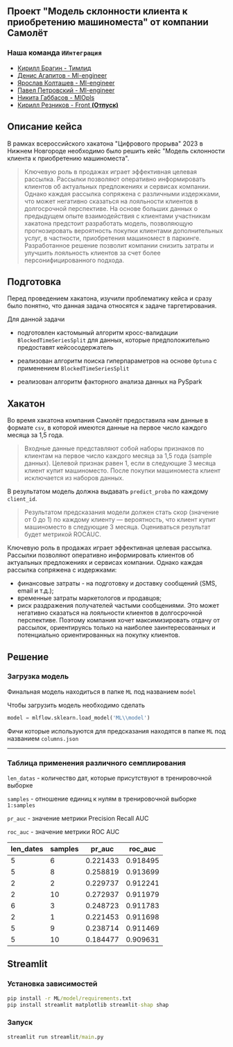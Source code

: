 ## Проект "Модель склонности клиента к приобретению машиноместа" от компании Самолёт
<!-- <a href="">Команда ИИнтеграция</a> -->

### Наша команда `ИИнтеграция`
<ul>
    <li><a href = "https://t.me/sherokiddo">Кирилл Брагин - Тимлид</a></li>
    <li><a href = "https://t.me/denisadminch">Денис Агапитов - Ml-engineer</a></li>
    <li><a href = "https://t.me/YarKo9_9">Ярослав Колташев - Ml-engineer</a></li>
    <li><a href = "https://t.me/p_petrovskiy_02">Павел Петровский - Ml-engineer</a></li>
    <li><a href = "https://t.me/gabbhack">Никита Габбасов - MlOpls</a></li>
    <li><a href = "https://t.me/kai_Kane">Кирилл Резников - Front <b>(Отпуск)</b> </a></li>
</ul>


## Описание кейса
В рамках всероссийского хакатона "Цифрового прорыва" 2023 в Нижнем Новгороде необходимо было решить кейс "Модель склонности клиента к приобретению машиноместа".

> Ключевую роль в продажах играет эффективная целевая рассылка. Рассылки позволяют оперативно информировать клиентов об актуальных предложениях и сервисах компании. Однако каждая рассылка сопряжена с различными издержками, что может негативно сказаться на лояльности клиентов в долгосрочной перспективе. На основе больших данных о предыдущем опыте взаимодействия с клиентами участникам хакатона предстоит разработать модель, позволяющую прогнозировать вероятность покупки клиентами дополнительных услуг, в частности, приобретения машиномест в паркинге. Разработанное решение позволит компании снизить затраты и улучшить лояльность клиентов за счет более персонифицированного подхода.

## Подготовка

Перед проведением хакатона, изучили проблематику кейса и сразу было понятно, что данная задача относятся к задаче таргетирования.

Для данной задачи

* подготовлен кастомыный алгоритм кросс-валидации `BlockedTimeSeriesSplit` для данных, которые предположительно предоставят кейсосодержатель

* реализован алгоритм поиска гиперпараметров на основе `Optuna` с применением `BlockedTimeSeriesSplit`

* реализован алгоритм факторного анализа данных на PySpark

## Хакатон

Во время хакатона компания Самолёт предоставила нам данные в формате `csv`, в которой имеются данные на первое число
каждого месяца за 1,5 года. 

> Входные данные представляют собой наборы
признаков по клиентам на первое число
каждого месяца за 1,5 года (sample данных).
Целевой признак равен 1, если в следующие 3
месяца клиент купит машиноместо. После
покупки машиноместа клиент исключается из
наборов данных.
 
В результатом модель должна выдавать `predict_proba` по каждому `client_id`.

> Результатом предсказания модели должен стать
скор (значение от 0 до 1) по каждому клиенту —
вероятность, что клиент купит машиноместо в
следующие 3 месяца.
Оцениваться результат будет метрикой ROCAUC.


Ключевую роль в продажах играет эффективная целевая рассылка. Рассылки
позволяют оперативно информировать клиентов об актуальных предложениях и
сервисах компании.
Однако каждая рассылка сопряжена с издержками:
* финансовые затраты - на подготовку и доставку сообщений (SMS, email и т.д.);
* временные затраты маркетологов и продавцов;
* риск раздражения получателей частыми сообщениями.
Это может негативно сказаться на лояльности клиентов в долгосрочной перспективе.
Поэтому компания хочет максимизировать отдачу от рассылок, ориентируясь только
на наиболее заинтересованных и потенциально ориентированных на покупку
клиентов.


## Решение

### Загрузка модель

Финальная модель находиться в папке `ML` под названием `model`

Чтобы загрузить модель необходимо сделать

```py
model = mlflow.sklearn.load_model('ML\\model')
```

Фичи которые используются для предсказания находятся в папке `ML` под названием `columns.json`

<hr>

### Таблица применения различного семплирования

`len_datas` - количество дат, которые присутствуют в тренировочной выборке

`samples` - отношение единиц к нулям в тренировочной выборке  `1:samples`

`pr_auc` - значение метрики Precision Recall AUC

`roc_auc` - значение метрики ROC AUC

|len_dates|samples|pr_auc|roc_auc|
| -------- | -------- | -------- | -------- |
|5 |6 | 0.221433 | 0.918495|
|5 | 8 | 0.258819 | 0.913699|
|2 | 2 | 0.229737 | 0.912241|
|2 | 10 | 0.272937 | 0.911979|
|6 | 3 | 0.248723 | 0.911783|
|2 | 1 | 0.221453 | 0.911698|
|5 | 9 | 0.238714 | 0.911469|
|5 | 10 | 0.184477 | 0.909631|


## Streamlit

### Установка зависимостей

```cmd
pip install -r ML/model/requirements.txt
pip install streamlit matplotlib streamlit-shap shap
```

### Запуск

```cmd
streamlit run streamlit/main.py
```
